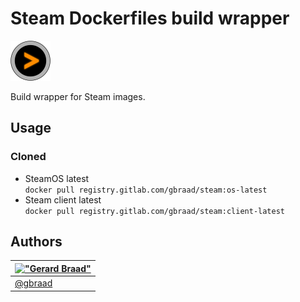 Steam Dockerfiles build wrapper
===============================

!["Prompt"](https://raw.githubusercontent.com/gbraad/assets/gh-pages/icons/prompt-icon-64.png)


Build wrapper for Steam images.


Usage
-----

### Cloned

  * SteamOS latest  
    `docker pull registry.gitlab.com/gbraad/steam:os-latest`
  * Steam client latest  
    `docker pull registry.gitlab.com/gbraad/steam:client-latest`


Authors
-------

| [!["Gerard Braad"](http://gravatar.com/avatar/e466994eea3c2a1672564e45aca844d0.png?s=60)](http://gbraad.nl "Gerard Braad <me@gbraad.nl>") |
|---|
| [@gbraad](https://twitter.com/gbraad)  |
